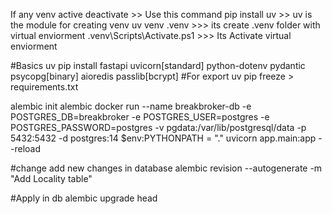 If any venv active
deactivate >> Use this command
pip install uv >> uv is the module for creating venv
uv venv .venv  >>> its create .venv folder with virtual enviorment
.venv\Scripts\Activate.ps1 >>> Its Activate virtual enviorment

#Basics
uv pip install fastapi uvicorn[standard] python-dotenv pydantic psycopg[binary] aioredis passlib[bcrypt]
#For export
uv pip freeze > requirements.txt

alembic init alembic
docker run --name breakbroker-db -e POSTGRES_DB=breakbroker -e POSTGRES_USER=postgres -e POSTGRES_PASSWORD=postgres -v pgdata:/var/lib/postgresql/data -p 5432:5432 -d postgres:14
$env:PYTHONPATH = "."
uvicorn app.main:app --reload

#change add new changes in database
alembic revision --autogenerate -m "Add Locality table"

#Apply in db
alembic upgrade head
